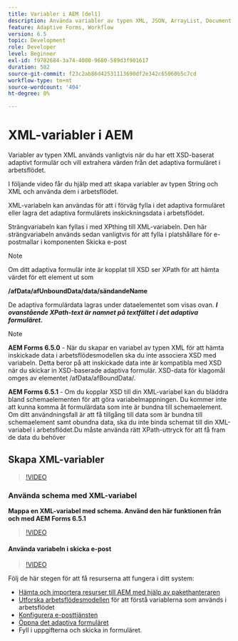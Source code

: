 ```yaml
---
title: Variabler i AEM [del1]
description: Använda variabler av typen XML, JSON, ArrayList, Document i ett AEM arbetsflöde
feature: Adaptive Forms, Workflow
version: 6.5
topic: Development
role: Developer
level: Beginner
exl-id: f9782684-3a74-4080-9680-589d3f901617
duration: 582
source-git-commit: f23c2ab86d42531113690df2e342c65060b5c7cd
workflow-type: tm+mt
source-wordcount: '404'
ht-degree: 0%

---
```


# XML-variabler i AEM

Variabler av typen XML används vanligtvis när du har ett XSD-baserat adaptivt formulär och vill extrahera värden från det adaptiva formuläret i arbetsflödet.

I följande video får du hjälp med att skapa variabler av typen String och XML och använda dem i arbetsflödet.

XML-variabeln kan användas för att i förväg fylla i det adaptiva formuläret eller lagra det adaptiva formulärets inskickningsdata i arbetsflödet.

Strängvariabeln kan fyllas i med XPthing till XML-variabeln. Den här strängvariabeln används sedan vanligtvis för att fylla i platshållare för e-postmallar i komponenten Skicka e-post

>[!NOTE]
>
>Om ditt adaptiva formulär inte är kopplat till XSD ser XPath för att hämta värdet för ett element ut som
>
>**/afData/afUnboundData/data/sändandeName**

De adaptiva formulärdata lagras under dataelementet som visas ovan. **_I ovanstående XPath-text är namnet på textfältet i det adaptiva formuläret._**

>[!NOTE]
>
>**AEM Forms 6.5.0** - När du skapar en variabel av typen XML för att hämta inskickade data i arbetsflödesmodellen ska du inte associera XSD med variabeln. Detta beror på att inskickade data inte är kompatibla med XSD när du skickar in XSD-baserade adaptiva formulär. XSD-data för klagomål omges av elementet /afData/afBoundData/.
>
>**AEM Forms 6.5.1** - Om du kopplar XSD till din XML-variabel kan du bläddra bland schemaelementen för att göra variabelmappningen. Du kommer inte att kunna komma åt formulärdata som inte är bundna till schemaelement. Om ditt användningsfall är att få tillgång till data som är bundna till schemaelement samt obundna data, ska du inte binda schemat till din XML-variabel i arbetsflödet.Du måste använda rätt XPath-uttryck för att få fram de data du behöver

## Skapa XML-variabler

>[!VIDEO](https://video.tv.adobe.com/v/26440?quality=12&learn=on)

### Använda schema med XML-variabel

**Mappa en XML-variabel med schema. Använd den här funktionen från och med AEM Forms 6.5.1**

>[!VIDEO](https://video.tv.adobe.com/v/28098?quality=12&learn=on)

#### Använda variabeln i skicka e-post

>[!VIDEO](https://video.tv.adobe.com/v/26441?quality=12&learn=on)

Följ de här stegen för att få resurserna att fungera i ditt system:

* [Hämta och importera resurser till AEM med hjälp av pakethanteraren](assets/xmlandstringvariable.zip)
* [Utforska arbetsflödesmodellen](http://localhost:4502/editor.html/conf/global/settings/workflow/models/vacationrequest.html) för att förstå variablerna som används i arbetsflödet
* [Konfigurera e-posttjänsten](https://helpx.adobe.com/experience-manager/6-5/sites/administering/using/notification.html#ConfiguringtheMailService)
* [Öppna det adaptiva formuläret](http://localhost:4502/content/dam/formsanddocuments/applicationfortimeoff/jcr:content?wcmmode=disabled)
* Fyll i uppgifterna och skicka in formuläret.
